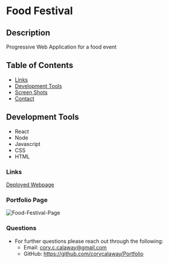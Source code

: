 # Food Festival

## Description
Progressive Web Application for a food event

## Table of Contents
* [Links](#links)
* [Development Tools](#development-tools)
* [Screen Shots](#portfolio-page)
* [Contact](#questions)

## Development Tools
* React
* Node
* Javascript
* CSS
* HTML

### Links

[Deployed Webpage](https://corycalaway.github.io/food-festival/)

### Portfolio Page

![Food-Festival-Page](/assets/img/Food-Festival-Page.png)

### Questions
- For further questions please reach out through the following:
    - Email: cory.c.calaway@gmail.com
    - GitHub: https://github.com/corycalaway/Portfolio
